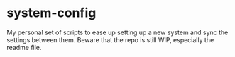 # system-config
My personal set of scripts to ease up setting up a new system and sync the settings between them.
Beware that the repo is still WIP, especially the readme file.
